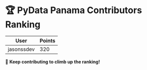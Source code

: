 # 🏆 PyData Panama Contributors Ranking

| User | Points |
|---------|--------|
| jasonssdev | 320 |

🚀 **Keep contributing to climb up the ranking!**
